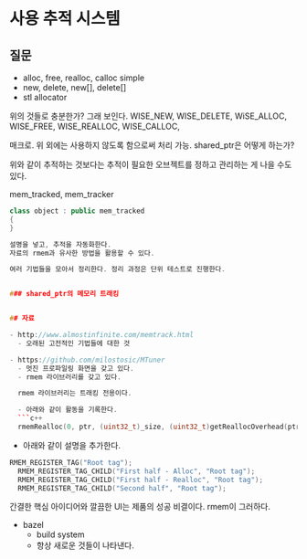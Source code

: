 # 사용 추적 시스템 

## 질문 

- alloc, free, realloc, calloc simple 
- new, delete, new[], delete[]
- stl allocator 

위의 것들로 충분한가? 그래 보인다. 
WISE_NEW, WISE_DELETE, WiSE_ALLOC, WISE_FREE, WISE_REALLOC, WISE_CALLOC, 

매크로. 위 외에는 사용하지 않도록 함으로써 처리 가능. 
shared_ptr은 어떻게 하는가? 

위와 같이 추적하는 것보다는 추적이 필요한 오브젝트를 정하고 관리하는 게 나을 수도 있다. 

mem_tracked, mem_tracker 

```c++
class object : public mem_tracked 
{
}

설명을 넣고, 추적을 자동화한다. 
자료의 rmem과 유사한 방법을 활용할 수 있다. 

여러 기법들을 모아서 정리한다. 정리 과정은 단위 테스트로 진행한다. 


### shared_ptr의 메모리 트래킹


## 자료 

- http://www.almostinfinite.com/memtrack.html
  - 오래된 고전적인 기법들에 대한 것 

- https://github.com/milostosic/MTuner
  - 멋진 프로파일링 화면을 갖고 있다. 
  - rmem 라이브러리를 갖고 있다. 

  rmem 라이브러리는 트래킹 전용이다. 

  - 아래와 같이 활동을 기록한다.  
  ```c++
  rmemRealloc(0, ptr, (uint32_t)_size, (uint32_t)getReallocOverhead(ptr), _ptr);
  ```

  - 아래와 같이 설명을 추가한다. 
  ```c++
  RMEM_REGISTER_TAG("Root tag");
	RMEM_REGISTER_TAG_CHILD("First half - Alloc", "Root tag");
	RMEM_REGISTER_TAG_CHILD("First half - Realloc", "Root tag");
	RMEM_REGISTER_TAG_CHILD("Second half", "Root tag");
  ```

  간결한 핵심 아이디어와 깔끔한 UI는 제품의 성공 비결이다. rmem이 그러하다. 


 - bazel 
   - build system 
   - 항상 새로운 것들이 나타낸다. 








